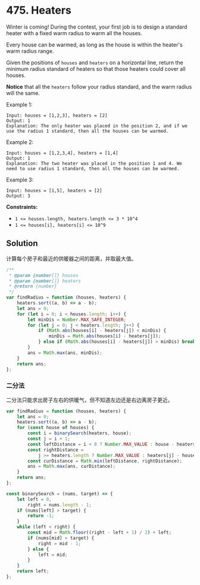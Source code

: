 # 475. Heaters

Winter is coming! During the contest, your first job is to design a standard heater with a fixed warm radius to warm all the houses.

Every house can be warmed, as long as the house is within the heater's warm radius range.

Given the positions of `houses` and `heaters` on a horizontal line, return the minimum radius standard of heaters so that those heaters could cover all houses.

**Notice** that all the `heaters` follow your radius standard, and the warm radius will the same.

Example 1:

```
Input: houses = [1,2,3], heaters = [2]
Output: 1
Explanation: The only heater was placed in the position 2, and if we use the radius 1 standard, then all the houses can be warmed.
```

Example 2:

```
Input: houses = [1,2,3,4], heaters = [1,4]
Output: 1
Explanation: The two heater was placed in the position 1 and 4. We need to use radius 1 standard, then all the houses can be warmed.
```

Example 3:

```
Input: houses = [1,5], heaters = [2]
Output: 3
```

**Constraints:**

-   `1 <= houses.length, heaters.length <= 3 * 10^4`
-   `1 <= houses[i], heaters[i] <= 10^9`

## Solution

计算每个房子和最近的供暖器之间的距离，并取最大值。

```javascript
/**
 * @param {number[]} houses
 * @param {number[]} heaters
 * @return {number}
 */
var findRadius = function (houses, heaters) {
    heaters.sort((a, b) => a - b);
    let ans = 0;
    for (let i = 0; i < houses.length; i++) {
        let minDis = Number.MAX_SAFE_INTEGER;
        for (let j = 0; j < heaters.length; j++) {
            if (Math.abs(houses[i] - heaters[j]) < minDis) {
                minDis = Math.abs(houses[i] - heaters[j]);
            } else if (Math.abs(houses[i] - heaters[j]) > minDis) break;
        }
        ans = Math.max(ans, minDis);
    }
    return ans;
};
```

### 二分法

二分法只能求出房子左右的供暖气，但不知道左边还是右边离房子更近。

```javascript
var findRadius = function (houses, heaters) {
    let ans = 0;
    heaters.sort((a, b) => a - b);
    for (const house of houses) {
        const i = binarySearch(heaters, house);
        const j = i + 1;
        const leftDistance = i < 0 ? Number.MAX_VALUE : house - heaters[i];
        const rightDistance =
            j >= heaters.length ? Number.MAX_VALUE : heaters[j] - house;
        const curDistance = Math.min(leftDistance, rightDistance);
        ans = Math.max(ans, curDistance);
    }
    return ans;
};

const binarySearch = (nums, target) => {
    let left = 0,
        right = nums.length - 1;
    if (nums[left] > target) {
        return -1;
    }
    while (left < right) {
        const mid = Math.floor((right - left + 1) / 2) + left;
        if (nums[mid] > target) {
            right = mid - 1;
        } else {
            left = mid;
        }
    }
    return left;
};
```
